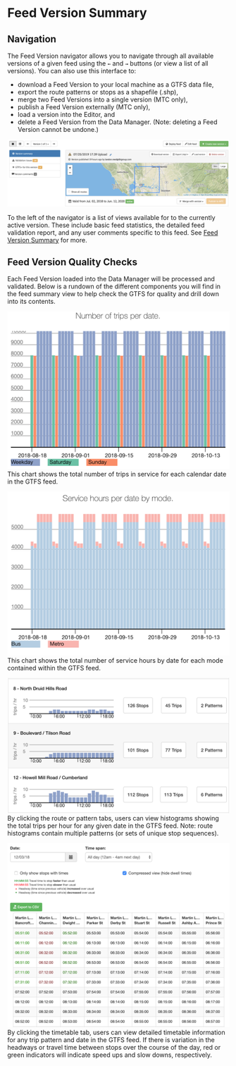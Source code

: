 # Feed Version Summary

## Navigation

The Feed Version navigator allows you to navigate through all available versions of a given feed using the `←` and `→` buttons (or view a list of all versions). You can also use this interface to:

- download a Feed Version to your local machine as a GTFS data file,
- export the route patterns or stops as a shapefile (.shp),
- merge two Feed Versions into a single version (MTC only),
- publish a Feed Version externally (MTC only),
- load a version into the Editor, and
- delete a Feed Version from the Data Manager. (Note: deleting a Feed Version cannot be undone.)

![screenshot](../img/feed-version-navigator.png)

To the left of the navigator is a list of views available for to the currently active version. These include basic feed statistics, the detailed feed validation report, and any user comments specific to this feed. See [Feed Version Summary](./feed-version-summary) for more.


## Feed Version Quality Checks

Each Feed Version loaded into the Data Manager will be processed and validated. Below is a rundown of the different components you will find in the feed summary view to help check the GTFS for quality and drill down into its contents.

![trips per date chart](../img/trips-per-date.png)
This chart shows the total number of trips in service for each calendar date in the GTFS feed.

![service hours per mode chart](../img/hours-per-mode.png)
This chart shows the total number of service hours by date for each mode contained within the GTFS feed.

![trips per hour chart](../img/trips-per-hour-histogram.png)
By clicking the route or pattern tabs, users can view histograms showing the total trips per hour for any given date in the GTFS feed. Note: route histograms contain multiple patterns (or sets of unique stop sequences).

![timetable view](../img/version-timetables.png)
By clicking the timetable tab, users can view detailed timetable information for any trip pattern and date in the GTFS feed. If there is variation in the headways or travel time between stops over the course of the day, red or green indicators will indicate speed ups and slow downs, respectively.
